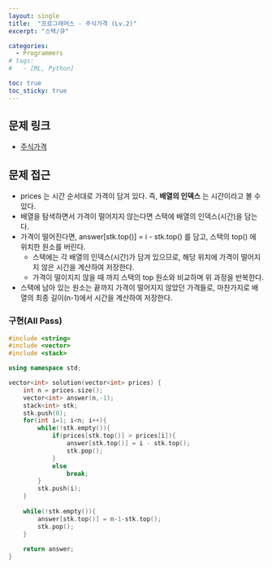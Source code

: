 ```yaml
---
layout: single
title:  "프로그래머스 - 주식가격 (Lv.2)"
excerpt: "스택/큐"

categories:
  - Programmers
# tags:
#   - [ML, Python]

toc: true
toc_sticky: true
---
```


## 문제 링크
- [주식가격](https://school.programmers.co.kr/learn/courses/30/lessons/42584)

## 문제 접근
- prices 는 시간 순서대로 가격이 담겨 있다. 즉, **배열의 인덱스** 는 시간이라고 볼 수 있다.
- 배열을 탐색하면서 가격이 떨어지지 않는다면 스택에 배열의 인덱스(시간)을 담는다.
- 가격이 떨어진다면, answer[stk.top()] = i - stk.top() 를 담고, 스택의 top() 에 위치한 원소를 버린다.
    - 스택에는 각 배열의 인덱스(시간)가 담겨 있으므로, 해당 위치에 가격이 떨어지지 않은 시간을 계산하여 저장한다.
    - 가격이 떨이지지 않을 때 까지 스택의 top 원소와 비교하며 위 과정을 반복한다.
- 스택에 남아 있는 원소는 끝까지 가격이 떨어지지 않았던 가격들로, 마찬가지로 배열의 최종 길이(n-1)에서 시간을 계산하여 저장한다.

### 구현(All Pass)
```c++
#include <string>
#include <vector>
#include <stack>

using namespace std;

vector<int> solution(vector<int> prices) {
    int n = prices.size();
    vector<int> answer(n,-1);
    stack<int> stk;
    stk.push(0);
    for(int i=1; i<n; i++){
        while(!stk.empty()){
            if(prices[stk.top()] > prices[i]){
                answer[stk.top()] = i - stk.top();
                stk.pop();
            }
            else
                break;
        }
        stk.push(i);
    }
    
    while(!stk.empty()){
        answer[stk.top()] = n-1-stk.top();
        stk.pop();
    }
    
    return answer;
}

```